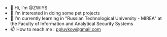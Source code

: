 - 👋 Hi, I’m @ZWIYS
- 👀 I’m interested in doing some pet projects
- 🌱 I’m currently learning in "Russian Technological University - MIREA" at the Faculty of Information and Analytical Security Systems
- 📫 How to reach me : ppluvkov@gmail.com

<!---
ZWIYS/ZWIYS is a ✨ special ✨ repository because its `README.md` (this file) appears on your GitHub profile.
You can click the Preview link to take a look at your changes.
--->

